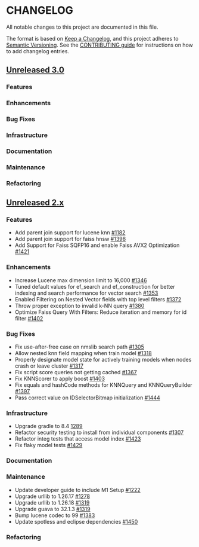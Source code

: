 # CHANGELOG
All notable changes to this project are documented in this file.

The format is based on [Keep a Changelog](https://keepachangelog.com/en/1.0.0/), and this project adheres to [Semantic Versioning](https://semver.org/spec/v2.0.0.html). See the [CONTRIBUTING guide](./CONTRIBUTING.md#Changelog) for instructions on how to add changelog entries.

## [Unreleased 3.0](https://github.com/opensearch-project/k-NN/compare/2.x...HEAD)
### Features
### Enhancements
### Bug Fixes
### Infrastructure
### Documentation
### Maintenance
### Refactoring

## [Unreleased 2.x](https://github.com/opensearch-project/k-NN/compare/2.12...2.x)
### Features
* Add parent join support for lucene knn [#1182](https://github.com/opensearch-project/k-NN/pull/1182)
* Add parent join support for faiss hnsw [#1398](https://github.com/opensearch-project/k-NN/pull/1398)
* Add Support for Faiss SQFP16 and enable Faiss AVX2 Optimization [#1421](https://github.com/opensearch-project/k-NN/pull/1421)
### Enhancements
* Increase Lucene max dimension limit to 16,000 [#1346](https://github.com/opensearch-project/k-NN/pull/1346)
* Tuned default values for ef_search and ef_construction for better indexing and search performance for vector search [#1353](https://github.com/opensearch-project/k-NN/pull/1353)
* Enabled Filtering on Nested Vector fields with top level filters [#1372](https://github.com/opensearch-project/k-NN/pull/1372)
* Throw proper exception to invalid k-NN query [#1380](https://github.com/opensearch-project/k-NN/pull/1380)
* Optimize Faiss Query With Filters: Reduce iteration and memory for id filter [#1402](https://github.com/opensearch-project/k-NN/pull/1402)
### Bug Fixes
* Fix use-after-free case on nmslib search path [#1305](https://github.com/opensearch-project/k-NN/pull/1305)
* Allow nested knn field mapping when train model [#1318](https://github.com/opensearch-project/k-NN/pull/1318)
* Properly designate model state for actively training models when nodes crash or leave cluster [#1317](https://github.com/opensearch-project/k-NN/pull/1317)
* Fix script score queries not getting cached [#1367](https://github.com/opensearch-project/k-NN/pull/1367)
* Fix KNNScorer to apply boost [#1403](https://github.com/opensearch-project/k-NN/pull/1403)
* Fix equals and hashCode methods for KNNQuery and KNNQueryBuilder [#1397](https://github.com/opensearch-project/k-NN/pull/1397)
* Pass correct value on IDSelectorBitmap initialization [#1444](https://github.com/opensearch-project/k-NN/pull/1444)
### Infrastructure
* Upgrade gradle to 8.4 [1289](https://github.com/opensearch-project/k-NN/pull/1289)
* Refactor security testing to install from individual components [#1307](https://github.com/opensearch-project/k-NN/pull/1307)
* Refactor integ tests that access model index [#1423](https://github.com/opensearch-project/k-NN/pull/1423)
* Fix flaky model tests [#1429](https://github.com/opensearch-project/k-NN/pull/1429)
### Documentation
### Maintenance
* Update developer guide to include M1 Setup [#1222](https://github.com/opensearch-project/k-NN/pull/1222)
* Upgrade urllib to 1.26.17 [#1278](https://github.com/opensearch-project/k-NN/pull/1278)
* Upgrade urllib to 1.26.18 [#1319](https://github.com/opensearch-project/k-NN/pull/1319)
* Upgrade guava to 32.1.3 [#1319](https://github.com/opensearch-project/k-NN/pull/1319)
* Bump lucene codec to 99 [#1383](https://github.com/opensearch-project/k-NN/pull/1383)
* Update spotless and eclipse dependencies [#1450](https://github.com/opensearch-project/k-NN/pull/1450)
### Refactoring
